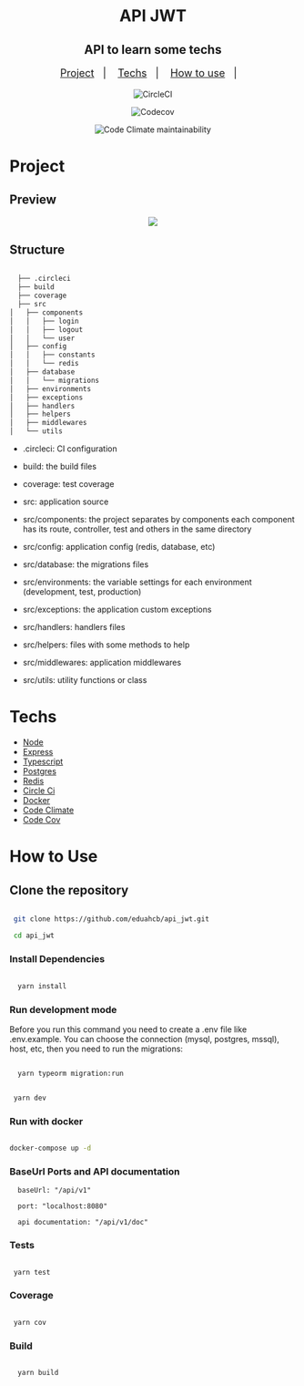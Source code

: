 <h1 align="center">API JWT</h1>

<h2  align="center">API to learn some techs</h2>

<p align="center" style="font-size: 18px;">
  <a href="#project">Project</a>&nbsp;&nbsp;&nbsp;|&nbsp;&nbsp;&nbsp;
  <a href="#techs">Techs</a>&nbsp;&nbsp;&nbsp;|&nbsp;&nbsp;&nbsp;
  <a href="#how-to-use">How to use</a>&nbsp;&nbsp;&nbsp;|&nbsp;&nbsp;&nbsp;
</p>


<div align="center" display="inline-block" margin="50px">
  <div display="inline-block;">

   ![CircleCI](https://img.shields.io/circleci/build/github/eduahcb/api_jwt?style=for-the-badge)
  
  </div>


  <div display="inline-block" style="margin: 0 10px;">

   ![Codecov](https://img.shields.io/codecov/c/github/eduahcb/api_jwt?style=for-the-badge)
  
  </div>

  <div display="inline-block" style="margin: 0 10px;">

   ![Code Climate maintainability](https://img.shields.io/codeclimate/maintainability/eduahcb/api_jwt?style=for-the-badge)

  </div>
</div>

# Project

## Preview

<p align="center">
<img src=".github/api_jwt.gif" />
</p>


## Structure

```sh

  ├── .circleci
  ├── build 
  ├── coverage
  ├── src
│   ├── components
│   │   ├── login
│   │   ├── logout
│   │   └── user
│   ├── config
│   │   ├── constants
│   │   └── redis
│   ├── database
│   │   └── migrations
│   ├── environments
│   ├── exceptions
│   ├── handlers
│   ├── helpers
│   ├── middlewares
│   └── utils

```

- .circleci: CI configuration

- build:  the build files

- coverage: test coverage

- src: application source

- src/components: the project separates by components each component has its route, controller, test and others in the same directory

- src/config: application config (redis, database, etc)

- src/database: the migrations files

- src/environments: the variable settings for each environment (development, test, production)

- src/exceptions: the application custom exceptions

- src/handlers: handlers files

- src/helpers: files with some methods to help

- src/middlewares: application middlewares

- src/utils: utility functions or class

# Techs

- [Node](https://nodejs.org/en/)
- [Express](https://expressjs.com/pt-br/)
- [Typescript](https://www.typescriptlang.org/)
- [Postgres](https://www.postgresql.org/)
- [Redis](https://redis.io/)
- [Circle Ci](https://circleci.com/)
- [Docker](https://www.docker.com/)
- [Code Climate](https://codeclimate.com/)
- [Code Cov](https://about.codecov.io/)


# How to Use

## Clone the repository

 ```sh
 
  git clone https://github.com/eduahcb/api_jwt.git

  cd api_jwt
 
 ```

### Install Dependencies

  ```sh
   
    yarn install

  ```

### Run development mode

  Before you run this command you need to create a .env file like .env.example. You can
  choose the connection (mysql, postgres, mssql), host, etc, then you need to run the migrations:

  ```sh

    yarn typeorm migration:run

  ``` 

   ```sh

    yarn dev

   ```

### Run with docker

  ```sh

  docker-compose up -d

  ```

### BaseUrl Ports and API documentation

  ```
    baseUrl: "/api/v1"
    
    port: "localhost:8080"
    
    api documentation: "/api/v1/doc"
  ```
### Tests

 ```sh

  yarn test

 ```
### Coverage

 ```sh

  yarn cov

 ```

 ### Build

  ```sh

    yarn build

  ```



